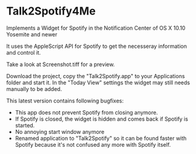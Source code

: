 Talk2Spotify4Me
===============

Implements a Widget for Spotify in the Notification Center of OS X 10.10 Yosemite and newer

It uses the AppleScript API for Spotify to get the necesseray information and control it.

Take a look at Screenshot.tiff for a preview.

Download the project, copy the "Talk2Spotify.app" to your Applications folder and start it. In the "Today View" settings the widget may still needs manually to be added.

This latest version contains following bugfixes:
- This app does not prevent Spotify from closing anymore.
- If Spotify is closed, the widget is hidden and comes back if Spotify is started.
- No annoying start window anymore
- Renamed application to "Talk2Spotify" so it can be found faster with Spotify because it's not confused any more with Spotify itself.